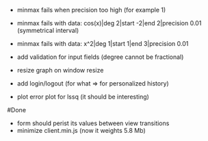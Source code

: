 * minmax fails when precision too high (for example 1)
* minmax fails with data: cos(x)|deg 2|start -2|end 2|precision 0.01 (symmetrical interval)
* minmax fails with data: x^2|deg 1|start 1|end 3|precision 0.01


* add validation for input fields (degree cannot be fractional)
* resize graph on window resize
* add login/logout (for what => for personalized history)

* plot error plot for lssq (it should be interesting)

#Done
* form should perist its values between view transitions
* minimize client.min.js (now it weights 5.8 Mb)